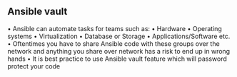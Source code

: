 ## Ansible vault

 • Ansible can automate tasks for teams such as:
   • Hardware
   • Operating systems
   • Virtualization
   • Database or Storage
   • Applications/Software etc.
   • Oftentimes you have to share Ansible code with these groups over the network and 
anything you share over network has a risk to end up in wrong hands
 • It is best practice to use Ansible vault
 feature which will password protect your code
 
